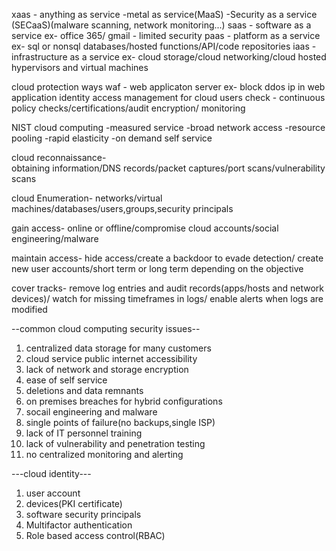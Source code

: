 xaas - anything as service
		-metal as service(MaaS)
		-Security as a service (SECaaS)(malware scanning, network monitoring...)
saas - software as a service ex- office 365/ gmail - limited security
paas - platform as a service ex- sql or nonsql databases/hosted functions/API/code repositories
iaas - infrastructure as a service ex- cloud storage/cloud networking/cloud hosted hypervisors and virtual machines

cloud protection ways
waf - web applicaton server ex- block ddos ip in web application
identity access management
for cloud users check - continuous policy checks/certifications/audit
encryption/ monitoring

NIST cloud computing
-measured service
-broad network access
-resource pooling
-rapid elasticity
-on demand self service

cloud reconnaissance-  
obtaining information/DNS records/packet captures/port scans/vulnerability scans

cloud Enumeration-
networks/virtual machines/databases/users,groups,security principals

gain access-
online or offline/compromise cloud accounts/social engineering/malware

maintain access-
hide access/create a backdoor to evade detection/ create new user accounts/short term or long term depending on the objective

cover tracks-
remove log entries and audit records(apps/hosts and network devices)/ watch for missing timeframes in logs/ enable alerts when logs are modified

--common cloud computing security issues--
1. centralized data storage for many customers
2. cloud service public internet accessibility
3. lack of network and storage encryption
4. ease of self service
5. deletions and data remnants
6. on premises breaches for hybrid configurations
7. socail engineering and malware
8. single points of failure(no backups,single ISP)
9. lack of IT personnel training
10. lack of vulnerability and penetration testing
11. no centralized monitoring and alerting

---cloud identity---
1. user account
2. devices(PKI certificate)
3. software security principals
4. Multifactor authentication
5. Role based access control(RBAC)

